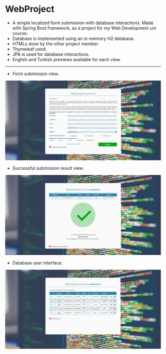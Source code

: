 # WebProject
- A simple localized form submission with database interactions. Made with Spring Boot framework, as a project for my Web Development uni course. 
- Database is implemented using an in-memory H2 database.
- HTMLs done by the other project member.
- Thymeleaf used.
- JPA is used for database interactions.
- English and Turkish previews avaliable for each view.
-------------------------------------------------------
- Form submission view.

![Submission Form View](formView.JPG)

- Successful submission result view.

![Result View](resultView.JPG)

- Database user interface.

![Database View](dbListView.JPG)
